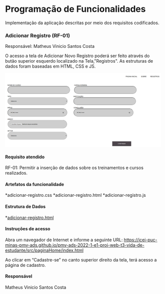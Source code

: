 # Programação de Funcionalidades

Implementação da aplicação descritas por meio dos requisitos codificados. 


### Adicionar Registro (RF-01)

Responsável: Matheus Vinicio Santos Costa

O acesso a tela de Adicionar Novo Registro poderá ser feito através do butão superior esquerdo localizado na Tela,"Registros". As estruturas de dados foram baseadas em HTML, CSS e JS.

![Tela adicionar registro](https://github.com/ICEI-PUC-Minas-PMV-ADS/pmv-ads-2023-2-e1-proj-web-t7-controle-de-horas-de-treinamento/blob/main/documentos/img/Tela%20adicionar%20registro.png)


#### Requisito atendido

RF-01: Permitir a inserção de dados sobre os treinamentos e cursos realizados.


#### Artefatos da funcionalidade

*adicionar-registro.css
*adicionar-registro.html
*adicionar-registro.js


#### Estrutura de Dados

*[adicionar-registro.html](https://github.com/ICEI-PUC-Minas-PMV-ADS/pmv-ads-2023-2-e1-proj-web-t7-controle-de-horas-de-treinamento/blob/main/codigo-fonte/area-logada/adicionar-registro/adicionar-registro.html)


#### Instruções de acesso

Abra um navegador de Internet e informe a seguinte URL: https://icei-puc-minas-pmv-ads.github.io/pmv-ads-2022-1-e1-proj-web-t3-vida-de-estudante/src/paginaHome/index.html

Ao clicar em “Cadastre-se” no canto superior direito da tela, terá acesso a página de cadastro.


#### Responsável

Matheus Vinicio Santos Costa

